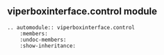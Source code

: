 ## viperboxinterface.control module

```{eval-rst}
.. automodule:: viperboxinterface.control
    :members:
    :undoc-members:
    :show-inheritance:
```
